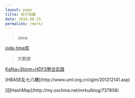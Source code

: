 ```yaml
---
layout: page
title: 帖子收藏
date: 2016-08-25
permalink: /mark/
---
```


>Java

[joda-time库](http://www.ibm.com/developerworks/cn/java/j-jodatime.html)

>大数据

[Kafka+Storm+HDFS整合实践](http://shiyanjun.cn/archives/934.html)
<p>[HBASE乱七八糟](http://www.uml.org.cn/sjjm/201212141.asp)
<p>[旧HashMap](http://my.oschina.net/mrku/blog/737808)
